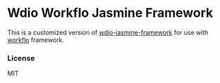 Wdio Workflo Jasmine Framework
===========

This is a customized version of [wdio-jasmine-framework](https://github.com/webdriverio/wdio-jasmine-framework) for use with [workflo](https://github.com/flohil/workflo) framework.

### License

MIT
